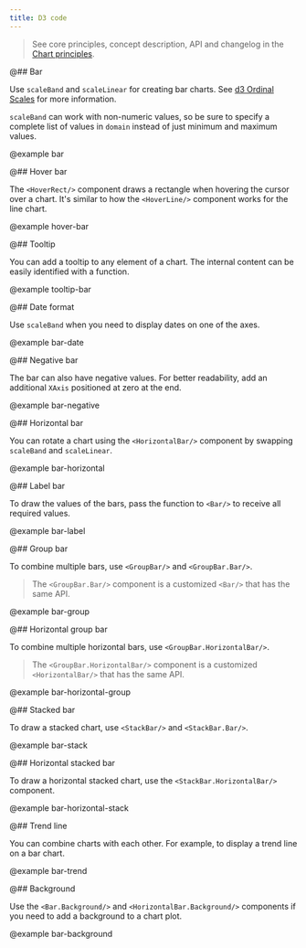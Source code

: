 ```yaml
---
title: D3 code
---
```


> See core principles, concept description, API and changelog in the [Chart principles](/data-display/d3-chart/).

@## Bar

Use `scaleBand` and `scaleLinear` for creating bar charts. See [d3 Ordinal Scales](https://github.com/d3/d3-scale#ordinal-scales) for more information.

`scaleBand` can work with non-numeric values, so be sure to specify a complete list of values in `domain` instead of just minimum and maximum values.

@example bar

@## Hover bar

The `<HoverRect/>` component draws a rectangle when hovering the cursor over a chart. It's similar to how the `<HoverLine/>` component works for the line chart.

@example hover-bar

@## Tooltip

You can add a tooltip to any element of a chart. The internal content can be easily identified with a function.

@example tooltip-bar

@## Date format

Use `scaleBand` when you need to display dates on one of the axes.

@example bar-date

@## Negative bar

The bar can also have negative values. For better readability, add an additional `XAxis` positioned at zero at the end.

@example bar-negative

@## Horizontal bar

You can rotate a chart using the `<HorizontalBar/>` component by swapping `scaleBand` and `scaleLinear`.

@example bar-horizontal

@## Label bar

To draw the values of the bars, pass the function to `<Bar/>` to receive all required values.

@example bar-label

@## Group bar

To combine multiple bars, use `<GroupBar/>` and `<GroupBar.Bar/>`.

> The `<GroupBar.Bar/>` component is a customized `<Bar/>` that has the same API.

@example bar-group

@## Horizontal group bar

To combine multiple horizontal bars, use `<GroupBar.HorizontalBar/>`.

> The `<GroupBar.HorizontalBar/>` component is a customized `<HorizontalBar/>` that has the same API.

@example bar-horizontal-group

@## Stacked bar

To draw a stacked chart, use `<StackBar/>` and `<StackBar.Bar/>`.

@example bar-stack

@## Horizontal stacked bar

To draw a horizontal stacked chart, use the `<StackBar.HorizontalBar/>` component.

@example bar-horizontal-stack

@## Trend line

You can combine charts with each other. For example, to display a trend line on a bar chart.

@example bar-trend

@## Background

Use the `<Bar.Background/>` and `<HorizontalBar.Background/>` components if you need to add a background to a chart plot.

@example bar-background
